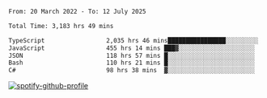 <!--START_SECTION:waka-->

```txt
From: 20 March 2022 - To: 12 July 2025

Total Time: 3,183 hrs 49 mins

TypeScript                 2,035 hrs 46 mins████████████████░░░░░░░░░   63.94 %
JavaScript                 455 hrs 14 mins ███▓░░░░░░░░░░░░░░░░░░░░░   14.30 %
JSON                       118 hrs 57 mins █░░░░░░░░░░░░░░░░░░░░░░░░   03.74 %
Bash                       110 hrs 21 mins █░░░░░░░░░░░░░░░░░░░░░░░░   03.47 %
C#                         98 hrs 38 mins  ▓░░░░░░░░░░░░░░░░░░░░░░░░   03.10 %
```

<!--END_SECTION:waka-->
[![spotify-github-profile](https://spotify-github-profile.vercel.app/api/view?uid=c00zprrvy9xiloa9qnco3hmng&cover_image=true&theme=novatorem&show_offline=false&background_color=121212&bar_color=53b14f&bar_color_cover=false)](https://spotify-github-profile.vercel.app/api/view?uid=c00zprrvy9xiloa9qnco3hmng&redirect=true)



